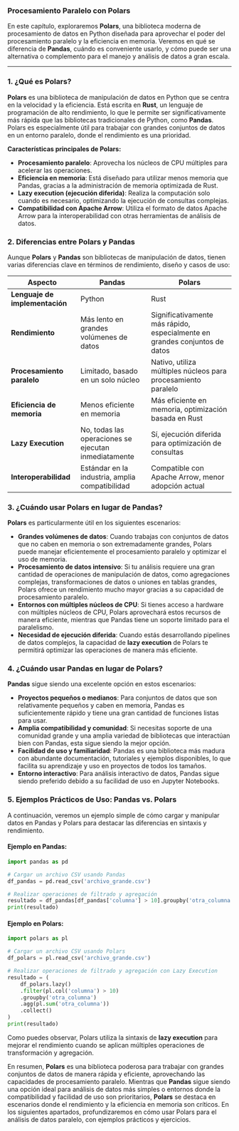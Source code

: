 ### **Procesamiento Paralelo con Polars**

En este capítulo, exploraremos **Polars**, una biblioteca moderna de procesamiento de datos en Python diseñada para aprovechar el poder del procesamiento paralelo y la eficiencia en memoria. Veremos en qué se diferencia de **Pandas**, cuándo es conveniente usarlo, y cómo puede ser una alternativa o complemento para el manejo y análisis de datos a gran escala.

---

### **1. ¿Qué es Polars?**

**Polars** es una biblioteca de manipulación de datos en Python que se centra en la velocidad y la eficiencia. Está escrita en **Rust**, un lenguaje de programación de alto rendimiento, lo que le permite ser significativamente más rápida que las bibliotecas tradicionales de Python, como **Pandas**. Polars es especialmente útil para trabajar con grandes conjuntos de datos en un entorno paralelo, donde el rendimiento es una prioridad.

**Características principales de Polars:**

- **Procesamiento paralelo**: Aprovecha los núcleos de CPU múltiples para acelerar las operaciones.
- **Eficiencia en memoria**: Está diseñado para utilizar menos memoria que Pandas, gracias a la administración de memoria optimizada de Rust.
- **Lazy execution (ejecución diferida)**: Realiza la computación solo cuando es necesario, optimizando la ejecución de consultas complejas.
- **Compatibilidad con Apache Arrow**: Utiliza el formato de datos Apache Arrow para la interoperabilidad con otras herramientas de análisis de datos.

### **2. Diferencias entre Polars y Pandas**

Aunque **Polars** y **Pandas** son bibliotecas de manipulación de datos, tienen varias diferencias clave en términos de rendimiento, diseño y casos de uso:

| Aspecto                   | **Pandas**                                          | **Polars**                                              |
|---------------------------|-----------------------------------------------------|----------------------------------------------------------|
| **Lenguaje de implementación** | Python                                           | Rust                                                     |
| **Rendimiento**           | Más lento en grandes volúmenes de datos               | Significativamente más rápido, especialmente en grandes conjuntos de datos |
| **Procesamiento paralelo** | Limitado, basado en un solo núcleo                   | Nativo, utiliza múltiples núcleos para procesamiento paralelo |
| **Eficiencia de memoria** | Menos eficiente en memoria                           | Más eficiente en memoria, optimización basada en Rust    |
| **Lazy Execution**        | No, todas las operaciones se ejecutan inmediatamente | Sí, ejecución diferida para optimización de consultas    |
| **Interoperabilidad**     | Estándar en la industria, amplia compatibilidad       | Compatible con Apache Arrow, menor adopción actual       |

### **3. ¿Cuándo usar Polars en lugar de Pandas?**

**Polars** es particularmente útil en los siguientes escenarios:

- **Grandes volúmenes de datos**: Cuando trabajas con conjuntos de datos que no caben en memoria o son extremadamente grandes, Polars puede manejar eficientemente el procesamiento paralelo y optimizar el uso de memoria.
- **Procesamiento de datos intensivo**: Si tu análisis requiere una gran cantidad de operaciones de manipulación de datos, como agregaciones complejas, transformaciones de datos o uniones en tablas grandes, Polars ofrece un rendimiento mucho mayor gracias a su capacidad de procesamiento paralelo.
- **Entornos con múltiples núcleos de CPU**: Si tienes acceso a hardware con múltiples núcleos de CPU, Polars aprovechará estos recursos de manera eficiente, mientras que Pandas tiene un soporte limitado para el paralelismo.
- **Necesidad de ejecución diferida**: Cuando estás desarrollando pipelines de datos complejos, la capacidad de **lazy execution** de Polars te permitirá optimizar las operaciones de manera más eficiente.

### **4. ¿Cuándo usar Pandas en lugar de Polars?**

**Pandas** sigue siendo una excelente opción en estos escenarios:

- **Proyectos pequeños o medianos**: Para conjuntos de datos que son relativamente pequeños y caben en memoria, Pandas es suficientemente rápido y tiene una gran cantidad de funciones listas para usar.
- **Amplia compatibilidad y comunidad**: Si necesitas soporte de una comunidad grande y una amplia variedad de bibliotecas que interactúan bien con Pandas, esta sigue siendo la mejor opción.
- **Facilidad de uso y familiaridad**: Pandas es una biblioteca más madura con abundante documentación, tutoriales y ejemplos disponibles, lo que facilita su aprendizaje y uso en proyectos de todos los tamaños.
- **Entorno interactivo**: Para análisis interactivo de datos, Pandas sigue siendo preferido debido a su facilidad de uso en Jupyter Notebooks.

### **5. Ejemplos Prácticos de Uso: Pandas vs. Polars**

A continuación, veremos un ejemplo simple de cómo cargar y manipular datos en Pandas y Polars para destacar las diferencias en sintaxis y rendimiento.

#### **Ejemplo en Pandas:**

```python
import pandas as pd

# Cargar un archivo CSV usando Pandas
df_pandas = pd.read_csv('archivo_grande.csv')

# Realizar operaciones de filtrado y agregación
resultado = df_pandas[df_pandas['columna'] > 10].groupby('otra_columna').sum()
print(resultado)
```

#### **Ejemplo en Polars:**

```python
import polars as pl

# Cargar un archivo CSV usando Polars
df_polars = pl.read_csv('archivo_grande.csv')

# Realizar operaciones de filtrado y agregación con Lazy Execution
resultado = (
    df_polars.lazy()
    .filter(pl.col('columna') > 10)
    .groupby('otra_columna')
    .agg(pl.sum('otra_columna'))
    .collect()
)
print(resultado)
```

Como puedes observar, Polars utiliza la sintaxis de **lazy execution** para mejorar el rendimiento cuando se aplican múltiples operaciones de transformación y agregación.

En resumen, **Polars** es una biblioteca poderosa para trabajar con grandes conjuntos de datos de manera rápida y eficiente, aprovechando las capacidades de procesamiento paralelo. Mientras que **Pandas** sigue siendo una opción ideal para análisis de datos más simples o entornos donde la compatibilidad y facilidad de uso son prioritarios, **Polars** se destaca en escenarios donde el rendimiento y la eficiencia en memoria son críticos. En los siguientes apartados, profundizaremos en cómo usar Polars para el análisis de datos paralelo, con ejemplos prácticos y ejercicios.